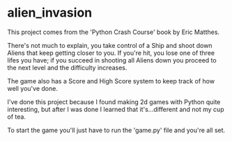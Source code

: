 # alien_invasion

This project comes from the 'Python Crash Course' book by Eric Matthes.

There's not much to explain, you take control of a Ship and shoot down Aliens that keep getting closer to you.
If you're hit, you lose one of three lifes you have; if you succeed in shooting all Aliens down you proceed to the next level and the difficulty increases.

The game also has a Score and High Score system to keep track of how well you've done.

I've done this project because I found making 2d games with Python quite interesting, but after I was done I learned that it's...different and not my cup of tea.

To start the game you'll just have to run the 'game.py' file and you're all set.

